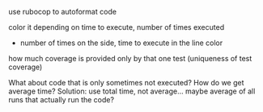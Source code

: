 use rubocop to autoformat code

color it depending on time to execute, number of times executed
 - number of times on the side, time to execute in the line color

how much coverage is provided only by that one test (uniqueness of test coverage)

What about code that is only sometimes not executed? How do we get average time? Solution: use total time, not average... maybe average of all runs that actually run the code?
